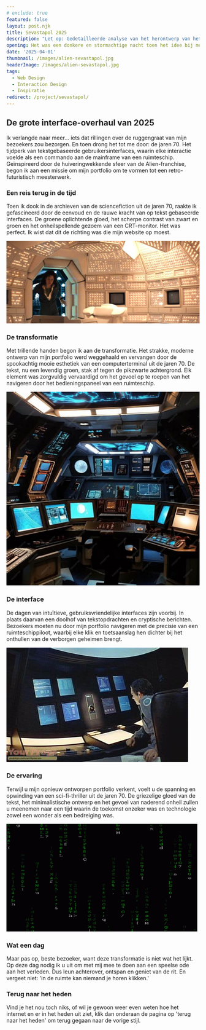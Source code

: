 ```yaml
---
# exclude: true
featured: false
layout: post.njk
title: Sevastapol 2025
description: "Let op: Gedetailleerde analyse van het herontwerp van het portfolio wordt gestart. Gebruikmakend van retro 70's tekstgebaseerde gebruikersinterface geïnspireerd door de Alien-franchise. Ga voorzichtig te werk..."
opening: Het was een donkere en stormachtige nacht toen het idee bij me opkwam. Het moderne web, met zijn strakke lijnen en levendige kleuren, was verouderd. Ik verlangde naar iets meer...
date: '2025-04-01'
thumbnail: /images/alien-sevastapol.jpg
headerImage: /images/alien-sevastapol.jpg
tags:
  - Web Design
  - Interaction Design
  - Inspiratie
redirect: /project/sevastapol/
---
```


## De grote interface-overhaul van 2025

Ik verlangde naar  meer... iets dat rillingen over de ruggengraat van mijn bezoekers zou bezorgen. En toen drong het tot me door: de jaren 70. Het tijdperk van tekstgebaseerde gebruikersinterfaces, waarin elke interactie voelde als een commando aan de mainframe van een ruimteschip. Geïnspireerd door de huiveringwekkende sfeer van de Alien-franchise, begon ik aan een missie om mijn portfolio om te vormen tot een retro-futuristisch meesterwerk.

### Een reis terug in de tijd

Toen ik dook in de archieven van de sciencefiction uit de jaren 70, raakte ik gefascineerd door de eenvoud en de rauwe kracht van op tekst gebaseerde interfaces. De groene oplichtende gloed, het scherpe contrast van zwart en groen en het onheilspellende gezoem van een CRT-monitor. Het was perfect. Ik wist dat dit de richting was die mijn website op moest.

![De mainframe 'Mother' uit de Alien-film](/images/alien-sevastapol.jpg)

### De transformatie

Met trillende handen begon ik aan de transformatie. Het strakke, moderne ontwerp van mijn portfolio werd weggehaald en vervangen door de spookachtig mooie esthetiek van een computerterminal uit de jaren 70. De tekst, nu een levendig groen, stak af tegen de pikzwarte achtergrond. Elk element was zorgvuldig vervaardigd om het gevoel op te roepen van het navigeren door het bedieningspaneel van een ruimteschip.

![Bedieningspanelen in de Death Star uit Star Wars](/images/death-star-control-room.jpg)

### De interface

De dagen van intuïtieve, gebruiksvriendelijke interfaces zijn voorbij. In plaats daarvan een doolhof van tekstopdrachten en cryptische berichten. Bezoekers moeten nu door mijn portfolio navigeren met de precisie van een ruimteschippiloot, waarbij elke klik en toetsaanslag hen dichter bij het onthullen van de verborgen geheimen brengt.

![HAL 9000 Interface uit 2001: A Space Odyssey](/images/hal-9000.jpg)

### De ervaring

Terwijl u mijn opnieuw ontworpen portfolio verkent, voelt u de spanning en opwinding van een sci-fi-thriller uit de jaren 70. De griezelige gloed van de tekst, het minimalistische ontwerp en het gevoel van naderend onheil zullen u meenemen naar een tijd waarin de toekomst onzeker was en technologie zowel een wonder als een bedreiging was.

![Groene vallende code uit The Matrix](/images/matrix-code.gif)

### Wat een dag

Maar pas op, beste bezoeker, want deze transformatie is niet wat het lijkt. Op deze dag nodig ik u uit om met mij mee te doen aan een speelse ode aan het verleden. Dus leun achterover, ontspan en geniet van de rit. En vergeet niet: 'in de ruimte kan niemand je horen klikken.'

### Terug naar het heden

Vind je het nou toch niks, of wil je gewoon weer even weten hoe het internet en er in het heden uit ziet, klik dan onderaan de pagina op 'terug naar het heden' om terug gegaan naar de vorige stijl.


<audio id="crt-sound" src="/images/crt-sound.mp3" loop></audio>

<script>
    // Automatically set preferred stylesheet to /css/sevastapol-2025.css
    const preferredStylesheet = '/css/sevastapol-2025.css';
    localStorage.setItem('preferredStylesheet', preferredStylesheet);
    const stylesheet = document.getElementById('main-stylesheet');
    const crtSound = document.getElementById('crt-sound');

    document.addEventListener('DOMContentLoaded', () => {
    const audioElement = document.getElementById('crt-sound');
      if (audioElement) {
          audioElement.volume = 0.25;
        }
    });

    function playCrtSound() {
        if (crtSound) {
            crtSound.play().catch(error => {
                console.error('Error playing CRT sound:', error);
            });
        } else {
            console.log('CRT sound element not found');
        }
    }

    function stopCrtSound() {
        if (crtSound) {
            crtSound.pause();
            crtSound.currentTime = 0;
        }
    }

    function checkAndPlayCrtSound() {
        if (localStorage.getItem('preferredStylesheet') === '/css/sevastapol-2025.css') {
            playCrtSound();
        } else {
            stopCrtSound();
        }
    }

    if (stylesheet) {
        console.log(`Automatically setting preferred stylesheet: ${preferredStylesheet}`);
        stylesheet.setAttribute('href', preferredStylesheet);
        checkAndPlayCrtSound();
    } else {
        console.log('Stylesheet not found');
    }

    // Monitor stylesheet changes
    const observer = new MutationObserver(() => {
        checkAndPlayCrtSound();
    });

    observer.observe(stylesheet, { attributes: true, attributeFilter: ['href'] });

</script>